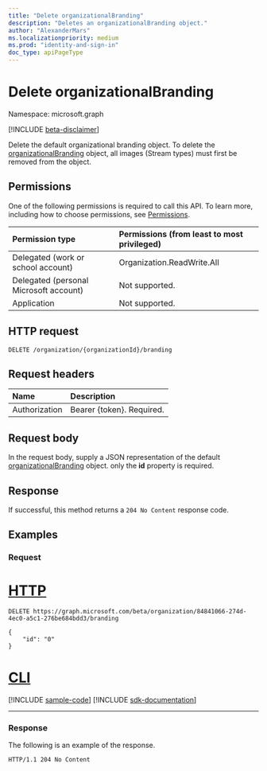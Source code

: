 ```yaml
---
title: "Delete organizationalBranding"
description: "Deletes an organizationalBranding object."
author: "AlexanderMars"
ms.localizationpriority: medium
ms.prod: "identity-and-sign-in"
doc_type: apiPageType
---
```


# Delete organizationalBranding
Namespace: microsoft.graph

[!INCLUDE [beta-disclaimer](../../includes/beta-disclaimer.md)]

Delete the default organizational branding object. To delete the [organizationalBranding](../resources/organizationalbranding.md) object, all images (Stream types) must first be removed from the object.

## Permissions
One of the following permissions is required to call this API. To learn more, including how to choose permissions, see [Permissions](/graph/permissions-reference).

|Permission type|Permissions (from least to most privileged)|
|:---|:---|
|Delegated (work or school account)|Organization.ReadWrite.All|
|Delegated (personal Microsoft account)|Not supported.|
|Application|Not supported.|

## HTTP request

<!-- {
  "blockType": "ignored"
}
-->
``` http
DELETE /organization/{organizationId}/branding
```

## Request headers
|Name|Description|
|:---|:---|
|Authorization|Bearer {token}. Required.|

## Request body

In the request body, supply a JSON representation of the default [organizationalBranding](../resources/organizationalbranding.md) object. only the **id** property is required.

## Response

If successful, this method returns a `204 No Content` response code.

## Examples

### Request

# [HTTP](#tab/http)
<!-- {
  "blockType": "request",
  "name": "delete_organizationalbranding"
}
-->
``` http
DELETE https://graph.microsoft.com/beta/organization/84841066-274d-4ec0-a5c1-276be684bdd3/branding

{
    "id": "0"
}
```

# [CLI](#tab/cli)
[!INCLUDE [sample-code](../includes/snippets/cli/delete-organizationalbranding-cli-snippets.md)]
[!INCLUDE [sdk-documentation](../includes/snippets/snippets-sdk-documentation-link.md)]

---

### Response

The following is an example of the response.
<!-- {
  "blockType": "response",
  "truncated": true
}
-->
``` http
HTTP/1.1 204 No Content
```

